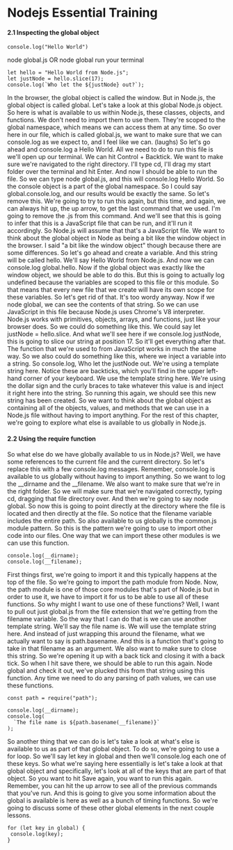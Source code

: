 # Nodejs Essential Training
#### 2.1 Inspecting the global object
```
console.log("Hello World")
```
node global.js OR node global run your terminal
```
let hello = "Hello World from Node.js";
let justNode = hello.slice(17);
console.log(`Who let the ${justNode} out?`);
```
In the browser, the global object is called the window. But in Node.js, the global object is called global. Let's take a look at this global Node.js object. So here is what is available to us within Node.js, these classes, objects, and functions. We don't need to import them to use them. They're scoped to the global namespace, which means we can access them at any time. So over here in our file, which is called global.js, we want to make sure that we can console.log as we expect to, and I feel like we can. (laughs) So let's go ahead and console.log a Hello World. All we need to do to run this file is we'll open up our terminal. We can hit Control + Backtick. We want to make sure we're navigated to the right directory. I'll type cd, I'll drag my start folder over the terminal and hit Enter. And now I should be able to run the file. So we can type node global.js, and this will console.log Hello World. So the console object is a part of the global namespace. So I could say global.console.log, and our results would be exactly the same. So let's remove this. We're going to try to run this again, but this time, and again, we can always hit up, the up arrow, to get the last command that we used. I'm going to remove the .js from this command. And we'll see that this is going to infer that this is a JavaScript file that can be run, and it'll run it accordingly. So Node.js will assume that that's a JavaScript file. We want to think about the global object in Node as being a bit like the window object in the browser. I said "a bit like the window object" though because there are some differences. So let's go ahead and create a variable. And this string will be called hello. We'll say Hello World from Node.js. And now we can console.log global.hello. Now if the global object was exactly like the window object, we should be able to do this. But this is going to actually log undefined because the variables are scoped to this file or this module. So that means that every new file that we create will have its own scope for these variables. So let's get rid of that. It's too wordy anyway. Now if we node global, we can see the contents of that string. So we can use JavaScript in this file because Node.js uses Chrome's V8 interpreter. Node.js works with primitives, objects, arrays, and functions, just like your browser does. So we could do something like this. We could say let justNode = hello.slice. And what we'll see here if we console.log justNode, this is going to slice our string at position 17. So it'll get everything after that. The function that we're used to from JavaScript works in much the same way. So we also could do something like this, where we inject a variable into a string. So console.log, Who let the justNode out. We're using a template string here. Notice these are backticks, which you'll find in the upper left-hand corner of your keyboard. We use the template string here. We're using the dollar sign and the curly braces to take whatever this value is and inject it right here into the string. So running this again, we should see this new string has been created. So we want to think about the global object as containing all of the objects, values, and methods that we can use in a Node.js file without having to import anything. For the rest of this chapter, we're going to explore what else is available to us globally in Node.js.

#### 2.2 Using the require function
So what else do we have globally available to us in Node.js? Well, we have some references to the current file and the current directory. So let's replace this with a few console.log messages. Remember, console.log is available to us globally without having to import anything. So we want to log the __dirname and the __filename. We also want to make sure that we're in the right folder. So we will make sure that we're navigated correctly, typing cd, dragging that file directory over. And then we're going to say node global. So now this is going to point directly at the directory where the file is located and then directly at the file. So notice that the filename variable includes the entire path. So also available to us globally is the common.js module pattern. So this is the pattern we're going to use to import other code into our files. One way that we can import these other modules is we can use this function.
```
console.log(__dirname);
console.log(__filename);
```
 First things first, we're going to import it and this typically happens at the top of the file. So we're going to import the path module from Node. Now, the path module is one of those core modules that's part of Node.js but in order to use it, we have to import it for us to be able to use all of these functions. So why might I want to use one of these functions? Well, I want to pull out just global.js from the file extension that we're getting from the filename variable. So the way that I can do that is we can use another template string. We'll say the file name is. We will use the template string here. And instead of just wrapping this around the filename, what we actually want to say is path.basename. And this is a function that's going to take in that filename as an argument. We also want to make sure to close this string. So we're opening it up with a back tick and closing it with a back tick. So when I hit save there, we should be able to run this again. Node global and check it out, we've plucked this from that string using this function. Any time we need to do any parsing of path values, we can use these functions.
```
const path = require("path");

console.log(__dirname);
console.log(
  `The file name is ${path.basename(__filename)}`
);
```
 So another thing that we can do is let's take a look at what's else is available to us as part of that global object. To do so, we're going to use a for loop. So we'll say let key in global and then we'll console.log each one of these keys. So what we're saying here essentially is let's take a look at that global object and specifically, let's look at all of the keys that are part of that object. So you want to hit Save again, you want to run this again. Remember, you can hit the up arrow to see all of the previous commands that you've run. And this is going to give you some information about the global is available is here as well as a bunch of timing functions. So we're going to discuss some of these other global elements in the next couple lessons.
 ```
 for (let key in global) {
  console.log(key);
}

 ```